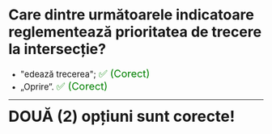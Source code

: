 # Care dintre următoarele indicatoare reglementează prioritatea de trecere la intersecție?

- <span style="font-size: larger;">"edează trecerea"; <span style="color: green; font-size: larger;">✅ (Corect)</span></span>
- <span style="font-size: larger;">„Oprire”. <span style="color: green; font-size: larger;">✅ (Corect)</span></span>

---

<span style="font-size: 30px; font-weight: bold;">**DOUĂ (2) opțiuni sunt corecte!**</span>